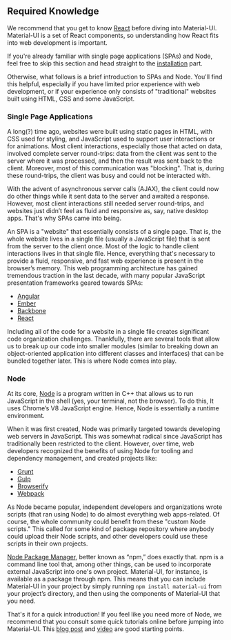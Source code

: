 ## Required Knowledge

We recommend that you get to know [React](http://facebook.github.io/react/)
before diving into Material-UI.
Material-UI is a set of React components,
so understanding how React fits into web development is important.

If you're already familiar with single page applications (SPAs) and Node,
feel free to skip this section and
head straight to the [installation](#/get-started/installation) part.

Otherwise, what follows is a brief introduction to SPAs and Node.
You'll find this helpful, especially if you have limited prior experience
with web development,
or if your experience only consists of "traditional" websites built using
HTML, CSS and some JavaScript.

### Single Page Applications

A long(?) time ago, websites were built using static pages in HTML,
with CSS used for styling,
and JavaScript used to support user interactions or for animations.
Most client interactions, especially those that acted on data,
involved complete server round-trips:
data from the client was sent to the server where it was processed,
and then the result was sent back to the client.
Moreover, most of this communication was "blocking".
That is, during these round-trips, the client was busy and could not be interacted with.

With the advent of asynchronous server calls (AJAX),
the client could now do other things while
it sent data to the server and awaited a response.
However, most client interactions still needed server round-trips,
and websites just didn’t
feel as fluid and responsive as, say, native desktop apps. That's why SPAs came into being.

An SPA is a "website" that essentially consists of a single page.
That is, the whole website lives in a single file (usually a JavaScript file)
that is sent from the server to the client once.
Most of the logic to handle client interactions lives in that single file.
Hence, everything that's necessary to provide a fluid, responsive, and fast web
experience is present in the browser’s memory.
This web programming architecture has gained tremendous traction in the last decade,
with many popular JavaScript presentation frameworks geared towards SPAs:
- [Angular](https://angularjs.org)
- [Ember](http://emberjs.com/)
- [Backbone](http://backbonejs.org)
- [React](http://facebook.github.io/react/)

Including all of the code for a website in a single file creates significant code organization
challenges.
Thankfully, there are several tools that allow us to break up our code into smaller
modules (similar to breaking down an object-oriented application into different classes
and interfaces) that can be bundled together later.
This is where Node comes into play.

### Node

At its core, [Node](https://nodejs.org) is a program written in C++ that allows us
to run JavaScript in the shell (yes, your terminal, not the browser).
To do this, It uses Chrome’s V8 JavaScript engine.
Hence, Node is essentially a runtime environment.

When it was first created, Node was primarily targeted towards developing web servers in
JavaScript.
This was somewhat radical since JavaScript has traditionally been restricted to the client.
However, over time, web developers recognized the benefits of using Node for tooling and
dependency management, and created projects like:
- [Grunt](http://gruntjs.com/)
- [Gulp](http://gulpjs.com/)
- [Browserify](http://browserify.org)
- [Webpack](http://webpack.github.io)

As Node became popular, independent developers and organizations wrote scripts
(that ran using Node) to do almost everything web apps-related.
Of course, the whole community could benefit from these "custom Node scripts."
This called for some kind of package repository where anybody could upload their Node scripts, and other developers
could use these scripts in their own projects.

[Node Package Manager](https://www.npmjs.com/), better known as “npm,” does exactly that.
npm is a command line tool that, among other things, can be used to incorporate external JavaScript into one's own project.
Material-UI, for instance, is available as a package through npm.
This means that you can include Material-UI in your project by simply running
`npm install material-ui` from your project’s directory,
and then using the components of Material-UI that you need.

That's it for a quick introduction!
If you feel like you need more of Node, we recommend that you consult
some quick tutorials online before jumping into Material-UI.
This [blog post](http://openmymind.net/2012/2/3/Node-Require-and-Exports/) and
[video](https://www.youtube.com/watch?v=pU9Q6oiQNd0) are good starting points.
